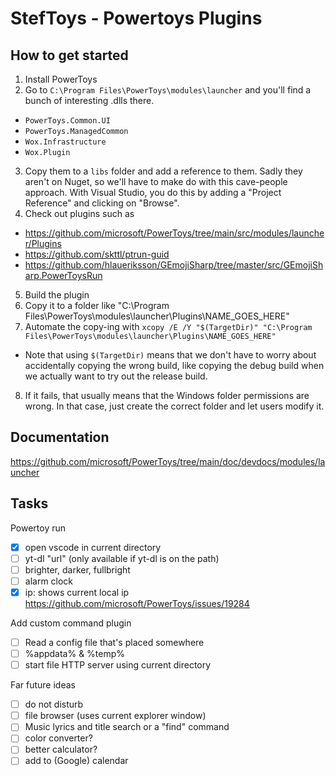 ﻿# StefToys - Powertoys Plugins

## How to get started

1. Install PowerToys
2. Go to `C:\Program Files\PowerToys\modules\launcher` and you'll find a bunch of interesting .dlls there.
  - `PowerToys.Common.UI`
  - `PowerToys.ManagedCommon`
  - `Wox.Infrastructure`
  - `Wox.Plugin`
3. Copy them to a `libs` folder and add a reference to them. Sadly they aren't on Nuget, so we'll have to make do with this cave-people approach. With Visual Studio, you do this by adding a "Project Reference" and clicking on "Browse". 
4. Check out plugins such as 
  - https://github.com/microsoft/PowerToys/tree/main/src/modules/launcher/Plugins
  - https://github.com/skttl/ptrun-guid
  - https://github.com/hlaueriksson/GEmojiSharp/tree/master/src/GEmojiSharp.PowerToysRun
5. Build the plugin
6. Copy it to a folder like "C:\Program Files\PowerToys\modules\launcher\Plugins\NAME_GOES_HERE"
7. Automate the copy-ing with `xcopy /E /Y "$(TargetDir)" "C:\Program Files\PowerToys\modules\launcher\Plugins\NAME_GOES_HERE"`
  - Note that using `$(TargetDir)` means that we don't have to worry about accidentally copying the wrong build, like copying the debug build when we actually want to try out the release build.
8. If it fails, that usually means that the Windows folder permissions are wrong. In that case, just create the correct folder and let users modify it.

## Documentation

https://github.com/microsoft/PowerToys/tree/main/doc/devdocs/modules/launcher

## Tasks

Powertoy run
- [x] open vscode in current directory 
- [ ] yt-dl "url" (only available if yt-dl is on the path)
- [ ] brighter, darker, fullbright
- [ ] alarm clock
- [x] ip: shows current local ip https://github.com/microsoft/PowerToys/issues/19284

Add custom command plugin
- [ ] Read a config file that's placed somewhere
- [ ] %appdata% & %temp%
- [ ] start file HTTP server using current directory 

Far future ideas
- [ ] do not disturb
- [ ] file browser (uses current explorer window)
- [ ] Music lyrics and title search or a "find" command
- [ ] color converter?
- [ ] better calculator?
- [ ] add to (Google) calendar
